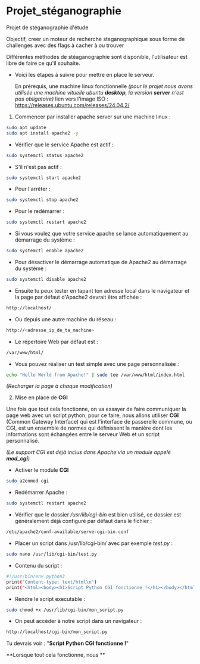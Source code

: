 # Projet_stéganographie
Projet de stéganographie d'étude

Objectif, creer un moteur de recherche steganographique sous forme de challenges avec des flags à cacher à ou trouver 


Différentes méthodes de stéaganographie sont disponible, l'utilisateur est libre de faire ce qu'il souhaite.

- Voici les étapes à suivre pour mettre en place le serveur.

  En prérequis, une machine linux fonctionnelle _(pour le projet nous avons utilisée une machine vituelle ubuntu **desktop**, la version **server** n'est pas obligatoire)_
  lien vers l'image ISO : https://releases.ubuntu.com/releases/24.04.2/

1. Commencer par installer apache server sur une machine linux :
```bash
sudo apt update
sudo apt install apache2 -y
```

- Vérifier que le service Apache est actif : 
```bash
sudo systemctl status apache2
```

- S'il n'est pas actif : 
```bash
sudo systemctl start apache2
```

- Pour l'arrêter :
```bash
sudo systemctl stop apache2
```

- Pour le redémarrer : 
```bash
sudo systemctl restart apache2
```

- Si vous voulez que votre service apache se lance automatiquement au démarrage du système :
```bash
sudo systemctl enable apache2
```

- Pour désactiver le démarrage automatique de Apache2 au démarrage du système : 
```bash
sudo systemctl disable apache2
```

- Ensuite tu peux tester en tapant ton adresse local dans le navigateur et la page par défaut d'Apache2 devrait être affichée : 
```bash
http://localhost/
```
- Ou depuis une autre machine du réseau : 
```bash
http://<adresse_ip_de_ta_machine>
```

- Le répertoire Web par défaut est : 
```bash
/var/www/html/
```

- Vous pouvez réaliser un test simple avec une page personnalisée : 
```bash
echo "Hello World from Apache!" | sudo tee /var/www/html/index.html
```
_(Recharger la page à chaque modification)_


2. Mise en place de **CGI**

Une fois que tout cela fonctionne, on va essayer de faire communiquer la page web avec un script python, pour ce faire, nous allons utiliser **CGI** (Common Gateway Interface) qui est l'interface de passerelle commune, ou CGI, est un ensemble de normes qui définissent la manière dont les informations sont échangées entre le serveur Web et un script personnalisé.

_(Le support CGI est déjà inclus dans Apache via un module appelé **mod_cgi**)_

- Activer le module **CGI**
```bash
sudo a2enmod cgi
```

- Redémarrer Apache :
```bash
sudo systemctl restart apache2
```

- Vérifier que le dossier _/usr/lib/cgi-bin_ est bien utilisé, ce dossier est généralement déjà configuré par défaut dans le fichier :
```bash
/etc/apache2/conf-available/serve-cgi-bin.conf
```

- Placer un script dans /usr/lib/cgi-bin/ avec par exemple _test.py_ :
```bash
sudo nano /usr/lib/cgi-bin/test.py
```

- Contenu du script :
```bash
#!/usr/bin/env python3
print("Content-type: text/html\n")
print("<html><body><h1>Script Python CGI fonctionne !</h1></body></html>")
```  

- Rendre le script executable :
```bash
sudo chmod +x /usr/lib/cgi-bin/mon_script.py
```

- On peut accèder à notre script dans un navigateur :
```bash
http://localhost/cgi-bin/mon_script.py
```
Tu devrais voir : "**Script Python CGI fonctionne !**"


**Lorsque tout cela fonctionne, nous  **
